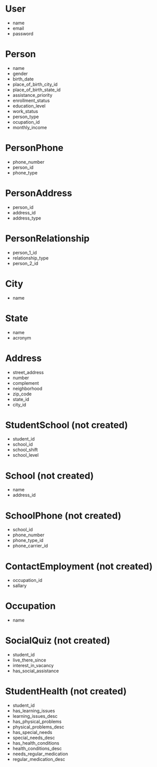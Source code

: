 # User
* name
* email
* password

# Person
* name
* gender
* birth_date
* place_of_birth_city_id
* place_of_birth_state_id
* assistance_priority
* enrollment_status
* education_level
* work_status
* person_type
* ocupation_id
* monthly_income

# PersonPhone
* phone_number
* person_id
* phone_type

# PersonAddress
* person_id
* address_id
* address_type

# PersonRelationship
* person_1_id
* relationship_type
* person_2_id

# City
* name

# State
* name
* acronym

# Address
* street_address
* number
* complement
* neighborhood
* zip_code
* state_id
* city_id

# StudentSchool (not created)
* student_id
* school_id
* school_shift
* school_level

# School (not created)
* name
* address_id

# SchoolPhone (not created)
* school_id
* phone_number
* phone_type_id
* phone_carrier_id

# ContactEmployment (not created)
* occupation_id
* sallary

# Occupation
* name

# SocialQuiz (not created)
* student_id
* live_there_since
* interest_in_vacancy
* has_social_assistance

# StudentHealth (not created)
* student_id
* has_learning_issues
* learning_issues_desc
* has_physical_problems
* physical_problems_desc
* has_special_needs
* special_needs_desc
* has_health_conditions
* health_conditions_desc
* needs_regular_medication
* regular_medication_desc
